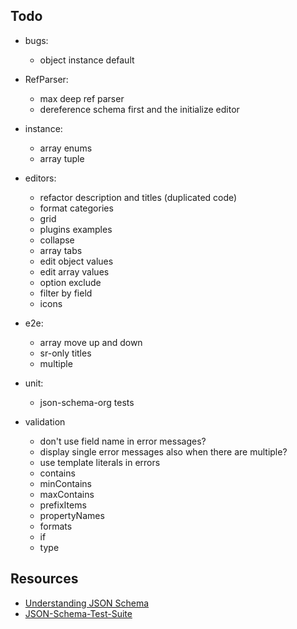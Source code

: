 ## Todo

- bugs:
    - object instance default

- RefParser:
    - max deep ref parser
    - dereference schema first and the initialize editor

- instance:
    - array enums
    - array tuple 
    
- editors:
    - refactor description and titles (duplicated code)
    - format categories
    - grid
    - plugins examples
    - collapse
    - array tabs
    - edit object values
    - edit array values
    - option exclude
    - filter by field
    - icons

- e2e:
    - array move up and down
    - sr-only titles
    - multiple
    
- unit:
    - json-schema-org tests
    
- validation
    - don't use field name in error messages?
    - display single error messages also when there are multiple?
    - use template literals in errors
    - contains
    - minContains
    - maxContains
    - prefixItems
    - propertyNames
    - formats
    - if
    - type

## Resources
* [Understanding JSON Schema](http://json-schema.org/understanding-json-schema/index.html)
* [JSON-Schema-Test-Suite](https://github.com/json-schema-org/JSON-Schema-Test-Suite)
